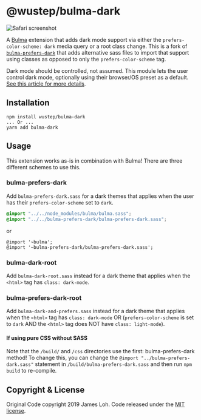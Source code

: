 # @wustep/bulma-dark

![Safari screenshot](.github/safari-screenshot.png)

A [Bulma](https://bulma.io) extension that adds dark mode support via either the `prefers-color-scheme: dark` media query or a root class change. This is a fork of [`bulma-prefers-dark`](https://github.com/jloh/bulma-prefers-dark) that adds alternative sass files to import that support using classes as opposed to only the `prefers-color-scheme` tag.

Dark mode should be controlled, not assumed. This module lets the user control dark mode, optionally using their browser/OS preset as a default. [See this article for more details](https://piccalil.li/tutorial/create-a-user-controlled-dark-or-light-mode/).

## Installation

```
npm install wustep/bulma-dark
... Or ...
yarn add bulma-dark
```

## Usage

This extension works as-is in combination with Bulma! There are three different schemes to use this.

### bulma-prefers-dark

Add `bulma-prefers-dark.sass` for a dark themes that applies when the user has their `prefers-color-scheme` set to `dark`.

```scss
@import "../../node_modules/bulma/bulma.sass";
@import "../../bulma-prefers-dark/bulma-prefers-dark.sass";
```

or

```
@import '~bulma';
@import '~bulma-prefers-dark/bulma-prefers-dark.sass';
```

### bulma-dark-root

Add `bulma-dark-root.sass` instead for a dark theme that applies when the `<html>` tag has `class: dark-mode`.

### bulma-prefers-dark-root

Add `bulma-dark-and-prefers.sass` instead for a dark theme that applies when the `<html>` tag has `class: dark-mode` OR (`prefers-color-scheme` is set to `dark` AND the `<html>` tag does NOT have `class: light-mode`).

#### If using pure CSS without SASS

Note that the `/build/` and `/css` directories use the first: bulma-prefers-dark method! To change this, you can change the `@import "../bulma-prefers-dark.sass"` statement in `/build/bulma-prefers-dark.sass` and then run `npm build` to re-compile.

## Copyright & License

Original Code copyright 2019 James Loh. Code released under the [MIT license](LICENSE).
